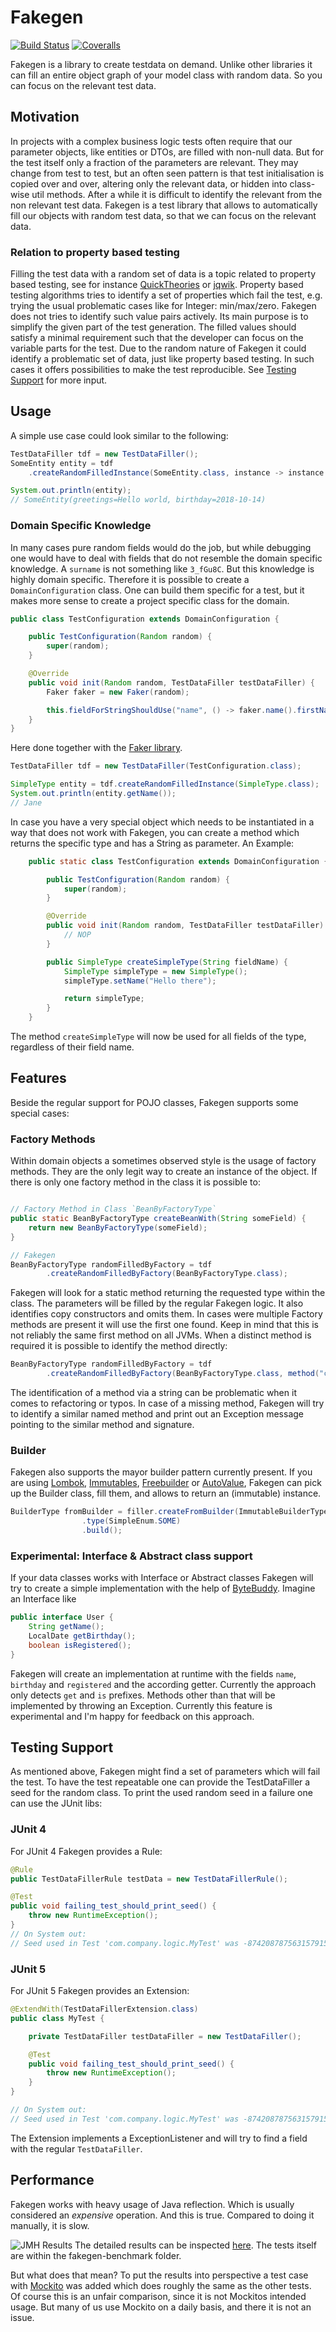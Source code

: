 # Fakegen
[![Build Status](https://img.shields.io/travis/com/DennisRippinger/fakegen.svg)](https://travis-ci.com/DennisRippinger/fakegen)
[![Coveralls](https://img.shields.io/coveralls/github/DennisRippinger/fakegen.svg)](https://coveralls.io/github/DennisRippinger/fakegen?branch=master)


Fakegen is a library to create testdata on demand. 
Unlike other libraries it can fill an entire object graph of your model class with random data. 
So you can focus on the relevant test data.

## Motivation

In projects with a complex business logic tests often require that our parameter objects, like entities or DTOs, are filled with non-null data. 
But for the test itself only a fraction of the parameters are relevant. 
They may change from test to test, but an often seen pattern is that test initialisation is copied over and over, altering only the relevant data, or hidden into class-wise util methods. 
After a while it is difficult to identify the relevant from the non relevant test data. 
Fakegen is a test library that allows to automatically fill our objects with random test data, so that we can focus on the relevant data.

### Relation to property based testing
Filling the test data with a random set of data is a topic related to property based testing, see for instance [QuickTheories](https://github.com/ncredinburgh/QuickTheories) or [jqwik](https://jqwik.net/). 
Property based testing algorithms tries to identify a set of properties which fail the test, e.g. trying the usual problematic cases like for Integer: min/max/zero. 
Fakegen does not tries to identify such value pairs actively.
Its main purpose is to simplify the given part of the test generation.
The filled values should satisfy a minimal requirement such that the developer can focus on the variable parts for the test.
Due to the random nature of Fakegen it could identify a problematic set of data, just like property based testing. 
In such cases it offers possibilities to make the test reproducible. 
See [Testing Support](#testing-support) for more input.

## Usage

A simple use case could look similar to the following:

```java
TestDataFiller tdf = new TestDataFiller();
SomeEntity entity = tdf
    .createRandomFilledInstance(SomeEntity.class, instance -> instance.setGreeting("Hello World"));

System.out.println(entity);
// SomeEntity(greetings=Hello world, birthday=2018-10-14)
```

### Domain Specific Knowledge

In many cases pure random fields would do the job, but while debugging one would have to deal with fields that do not resemble the domain specific knowledge. 
A `surname` is not something like `3_fGu8C`.
But this knowledge is highly domain specific.
Therefore it is possible to create a `DomainConfiguration` class.
One can build them specific for a test, but it makes more sense to create a project specific class for the domain.

```java
public class TestConfiguration extends DomainConfiguration {

    public TestConfiguration(Random random) {
        super(random);
    }

    @Override
    public void init(Random random, TestDataFiller testDataFiller) {
        Faker faker = new Faker(random);

        this.fieldForStringShouldUse("name", () -> faker.name().firstName());
    }
}
```
Here done together with the [Faker library](https://github.com/DiUS/java-faker).

```java
TestDataFiller tdf = new TestDataFiller(TestConfiguration.class);

SimpleType entity = tdf.createRandomFilledInstance(SimpleType.class);
System.out.println(entity.getName());
// Jane
```

In case you have a very special object which needs to be instantiated in a way that does not work with Fakegen, you can create a method which returns the specific type and has a String as parameter.
An Example:

````java
    public static class TestConfiguration extends DomainConfiguration {

        public TestConfiguration(Random random) {
            super(random);
        }

        @Override
        public void init(Random random, TestDataFiller testDataFiller) {
            // NOP
        }

        public SimpleType createSimpleType(String fieldName) {
            SimpleType simpleType = new SimpleType();
            simpleType.setName("Hello there");

            return simpleType;
        }
    }
````
The method `createSimpleType` will now be used for all fields of the type, regardless of their field name. 

## Features

Beside the regular support for POJO classes, Fakegen supports some special cases:

### Factory Methods

Within domain objects a sometimes observed style is the usage of factory methods.
They are the only legit way to create an instance of the object.
If there is only one factory method in the class it is possible to:
```java

// Factory Method in Class `BeanByFactoryType`
public static BeanByFactoryType createBeanWith(String someField) {
    return new BeanByFactoryType(someField);
}

// Fakegen
BeanByFactoryType randomFilledByFactory = tdf
        .createRandomFilledByFactory(BeanByFactoryType.class);
```
Fakegen will look for a static method returning the requested type within the class. 
The parameters will be filled by the regular Fakegen logic.
It also identifies copy constructors and omits them.
In cases were multiple Factory methods are present it will use the first one found.
Keep in mind that this is not reliably the same first method on all JVMs.
When a distinct method is required it is possible to identify the method directly:

````java
BeanByFactoryType randomFilledByFactory = tdf
        .createRandomFilledByFactory(BeanByFactoryType.class, method("createBeanWith", String.class));
````

The identification of a method via a string can be problematic when it comes to refactoring or typos. 
In case of a missing method, Fakegen will try to identify a similar named method and print out an Exception message pointing to the similar method and signature.

### Builder 

Fakegen also supports the mayor builder pattern currently present. 
If you are using [Lombok](https://projectlombok.org/features/Builder), [Immutables](https://immutables.github.io/), [Freebuilder](https://github.com/inferred/FreeBuilder) or [AutoValue](https://github.com/google/auto/tree/master/value), Fakegen can pick up the Builder class, fill them, and allows to return an (immutable) instance.

```java
BuilderType fromBuilder = filler.createFromBuilder(ImmutableBuilderType.Builder.class)
                .type(SimpleEnum.SOME)
                .build();
```

### Experimental: Interface & Abstract class support

If your data classes works with Interface or Abstract classes Fakegen will try to create a simple implementation with the help of [ByteBuddy](https://github.com/raphw/byte-buddy).
Imagine an Interface like 

````java
public interface User {
    String getName();
    LocalDate getBirthday();
    boolean isRegistered();
}
````

Fakegen will create an implementation at runtime with the fields `name`, `birthday` and `registered` and the according getter.
Currently the approach only detects `get` and `is` prefixes. 
Methods other than that will be implemented by throwing an Exception.
Currently this feature is experimental and I'm happy for feedback on this approach.

## Testing Support
As mentioned above, Fakegen might find a set of parameters which will fail the test. 
To have the test repeatable one can provide the TestDataFiller a seed for the random class.
To print the used random seed in a failure one can use the JUnit libs:

### JUnit 4

For JUnit 4 Fakegen provides a Rule:

````java
@Rule
public TestDataFillerRule testData = new TestDataFillerRule();

@Test
public void failing_test_should_print_seed() {
    throw new RuntimeException();
}
// On System out:
// Seed used in Test 'com.company.logic.MyTest' was -874208787563157915
````

### JUnit 5
For JUnit 5 Fakegen provides an Extension:

````java
@ExtendWith(TestDataFillerExtension.class)
public class MyTest {

    private TestDataFiller testDataFiller = new TestDataFiller();

    @Test
    public void failing_test_should_print_seed() {
        throw new RuntimeException();
    }
}

// On System out:
// Seed used in Test 'com.company.logic.MyTest' was -874208787563157915
````

The Extension implements a ExceptionListener and will try to find a field with the regular `TestDataFiller`.


## Performance

Fakegen works with heavy usage of Java reflection.
Which is usually considered an _expensive_ operation.
And this is true.
Compared to doing it manually, it is slow.

![JMH Results](/img/jmh_results.png?raw=true "JMH Tests results")
The detailed results can be inspected [here](http://jmh.morethan.io/?gist=896e1136c63a4e87ffcd1a866579fc3f).
The tests itself are within the fakegen-benchmark folder.

But what does that mean?
To put the results into perspective a test case with [Mockito](https://github.com/mockito/mockito) was added which does roughly the same as the other tests.  
Of course this is an unfair comparison, since it is not Mockitos intended usage.
But many of us use Mockito on a daily basis, and there it is not an issue.

